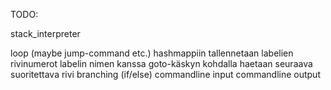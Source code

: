 TODO:

stack_interpreter

loop (maybe jump-command etc.)
hashmappiin tallennetaan labelien rivinumerot labelin nimen kanssa
goto-käskyn kohdalla haetaan seuraava suoritettava rivi
branching (if/else)
commandline input
commandline output

